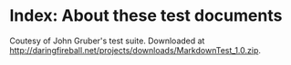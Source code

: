 # Index: About these test documents

Coutesy of John Gruber's test suite. Downloaded at <http://daringfireball.net/projects/downloads/MarkdownTest_1.0.zip>.
